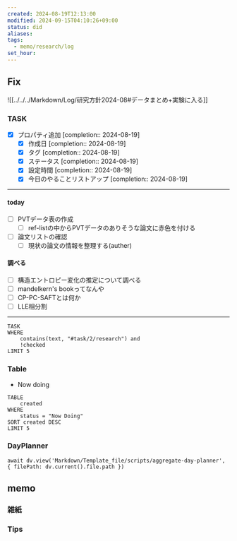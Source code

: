```yaml
---
created: 2024-08-19T12:13:00
modified: 2024-09-15T04:10:26+09:00
status: did
aliases: 
tags:
  - memo/research/log
set_hour: 
---
```

## Fix
![[../../../Markdown/Log/研究方針2024-08#データまとめ+実験に入る]]
### TASK
- [x] プロパティ追加  [completion:: 2024-08-19]
	- [x] 作成日  [completion:: 2024-08-19]
	- [x] タグ  [completion:: 2024-08-19]
	- [x] ステータス  [completion:: 2024-08-19]
	- [x] 設定時間  [completion:: 2024-08-19]
	- [x] 今日のやることリストアップ  [completion:: 2024-08-19]
---
#### today
- [ ] PVTデータ表の作成
	- [ ] ref-listの中からPVTデータのありそうな論文に赤色を付ける
- [ ] 論文リストの確認
	- [ ] 現状の論文の情報を整理する(auther)
#### 調べる
- [ ] 構造エントロピー変化の推定について調べる
- [ ] mandelkern's bookってなんや
- [ ] CP-PC-SAFTとは何か
- [ ] LLE相分割
---
```dataview
TASK
WHERE 
	contains(text, "#task/2/research") and
	!checked
LIMIT 5
```
### Table
- Now doing
```dataview
TABLE
	created
WHERE
	status = "Now Doing"
SORT created DESC
LIMIT 5
```
### DayPlanner
```dataviewjs
await dv.view('Markdown/Template_file/scripts/aggregate-day-planner', { filePath: dv.current().file.path })
```
## memo
### 雑紙
### Tips
